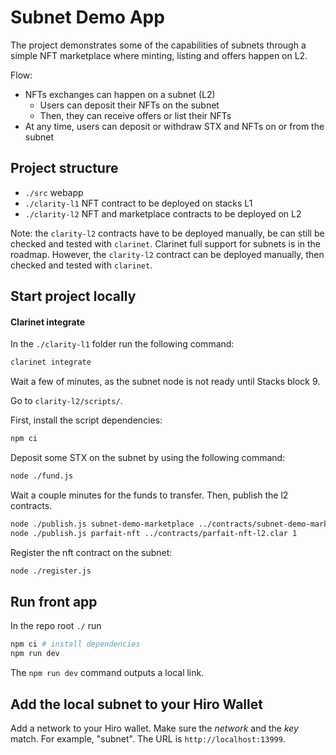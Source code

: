 # Subnet Demo App

The project demonstrates some of the capabilities of subnets through a simple NFT marketplace where minting, listing and offers happen on L2.

Flow:

- NFTs exchanges can happen on a subnet (L2)
  - Users can deposit their NFTs on the subnet
  - Then, they can receive offers or list their NFTs
- At any time, users can deposit or withdraw STX and NFTs on or from the subnet


## Project structure

- `./src` webapp
- `./clarity-l1` NFT contract to be deployed on stacks L1
- `./clarity-l2` NFT and marketplace contracts to be deployed on L2

Note: the `clarity-l2` contracts have to be deployed manually, be can still be checked and tested with `clarinet`.
Clarinet full support for subnets is in the roadmap. However, the `clarity-l2` contract can be deployed manually, then checked and tested with `clarinet`.

## Start project locally

#### Clarinet integrate

In the `./clarity-l1` folder run the following command:

```sh
clarinet integrate
```

Wait a few of minutes, as the subnet node is not ready until Stacks block 9.

Go to `clarity-l2/scripts/`.

First, install the script dependencies:

```sh
npm ci
```

Deposit some STX on the subnet by using the following command:

```sh
node ./fund.js
```

Wait a couple minutes for the funds to transfer. Then, publish the l2 contracts.

```sh
node ./publish.js subnet-demo-marketplace ../contracts/subnet-demo-marketplace.clar 0
node ./publish.js parfait-nft ../contracts/parfait-nft-l2.clar 1
```

Register the nft contract on the subnet:

```sh
node ./register.js
```

## Run front app

In the repo root `./` run

```sh
npm ci # install dependencies
npm run dev
```

The `npm run dev` command outputs a local link.

## Add the local subnet to your Hiro Wallet

Add a network to your Hiro wallet. Make sure the *network* and the *key* match. For example, "subnet". 
The URL is `http://localhost:13999`.
